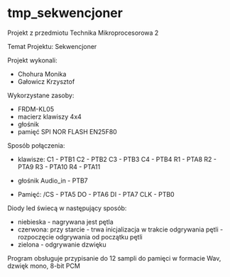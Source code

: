 # tmp_sekwencjoner

Projekt z przedmiotu Technika Mikroprocesorowa 2

Temat Projektu:   Sekwencjoner
  
Projekt wykonali:
-  Chohura Monika
-  Gałowicz Krzysztof

Wykorzystane zasoby:
-  FRDM-KL05
-  macierz klawiszy 4x4
-  głośnik
-  pamięć SPI NOR FLASH EN25F80

Sposób połączenia:

-  klawisze:
    C1 - PTB1
    C2 - PTB2
    C3 - PTB3
    C4 - PTB4
    R1 - PTA8
    R2 - PTA9
    R3 - PTA10
    R4 - PTA11
    
-  głośnik 
    Audio_in - PTB7
    
-  Pamięć:
    /CS - PTA5
    DO - PTA6
    DI - PTA7
    CLK - PTB0
    
Diody led świecą w następujący sposób:

-  niebieska - nagrywana jest pętla
-  czerwona:
     przy starcie - trwa inicjalizacja
     w trakcie odgrywania pętli - rozpoczęcie odgrywania od początku pętli
-  zielona - odgrywanie dzwięku

Program obsługuje przypisanie do 12 sampli do pamięci w formacie Wav, dzwięk mono, 8-bit PCM


